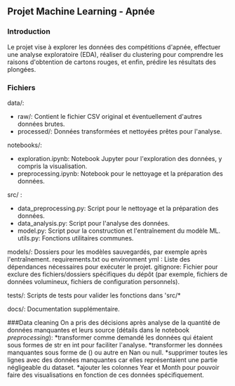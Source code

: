 ## Projet Machine Learning - Apnée


### Introduction
Le projet vise à explorer les données des compétitions d'apnée, effectuer une analyse exploratoire (EDA), réaliser du clustering pour comprendre les raisons d'obtention de cartons rouges, et enfin, prédire les résultats des plongées.


### Fichiers
data/:
* raw/: Contient le fichier CSV original et éventuellement d'autres données brutes.
* processed/: Données transformées et nettoyées prêtes pour l'analyse.

notebooks/:
* exploration.ipynb: Notebook Jupyter pour l'exploration des données, y compris la visualisation.
* preprocessing.ipynb: Notebook pour le nettoyage et la préparation des données.

src/ :
* data_preprocessing.py: Script pour le nettoyage et la préparation des données.
* data_analysis.py: Script pour l'analyse des données.
* model.py: Script pour la construction et l'entraînement du modèle ML. utils.py: Fonctions utilitaires communes.

models/:
Dossiers pour les modèles sauvegardés, par exemple après l'entraînement.
requirements.txt ou environment ymI : Liste des dépendances nécessaires pour exécuter le projet.
gitignore: Fichier pour exclure des fichiers/dossiers spécifiques du dépôt (par exemple, fichiers de données volumineux, fichiers de configuration personnels).

tests/:
Scripts de tests pour valider les fonctions dans 'src/*

docs/: Documentation supplémentaire.


###Data cleaning
On a pris des décisions après analyse de la quantité de données manquantes et leurs source (détails dans le notebook *preprocessing*):
*transformer comme demandé les données qui étaient sous formes de str en int pour faciliter l'analyse.
*transformer les données manquantes sous forme de () ou autre en Nan ou null.
*supprimer toutes les lignes avec des données manquantes car elles représentaient une partie négligeable du dataset.
*ajouter les colonnes Year et Month pour pouvoir faire des visualisations en fonction de ces données spécifiquement.
